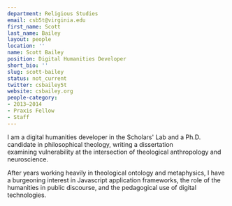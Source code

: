 ```yaml
---
department: Religious Studies
email: csb5t@virginia.edu
first_name: Scott
last_name: Bailey
layout: people
location: ''
name: Scott Bailey
position: Digital Humanities Developer
short_bio: ''
slug: scott-bailey
status: not_current
twitter: csbailey5t
website: csbailey.org
people-category:
- 2013–2014
- Praxis Fellow
- Staff
---
```


I am a digital humanities developer in the Scholars' Lab and a Ph.D. candidate in philosophical theology, writing a dissertation examining vulnerability at the intersection of theological anthropology and neuroscience.

After years working heavily in theological ontology and metaphysics, I have a burgeoning interest in Javascript application frameworks, the role of the humanities in public discourse, and the pedagogical use of digital technologies.
